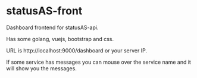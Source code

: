 statusAS-front
==============

Dashboard frontend for statusAS-api.

Has some golang, vuejs, bootstrap and css.

URL is http://localhost:9000/dashboard or your server IP.

If some service has messages you can mouse over the service name and it will show you the messages.
